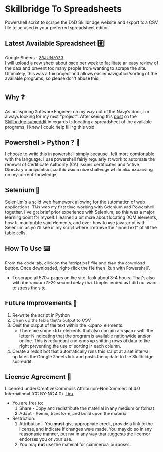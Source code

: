 # Skillbridge To Spreadsheets
 Powershell script to scrape the DoD Skillbridge website and export to a CSV file to be used in your preferred spreadsheet editor.

## Latest Available Spreadsheet :hash:
Google Sheets - [25JUN2023](https://docs.google.com/spreadsheets/d/1mckuio6U-LlIc1r4yN9-vx99igc1kipQGMtlk8WkNRY/edit?usp=sharing)
<br>
I will upload a new sheet about once per week to facilitate an easy review of the data and prevent too many people from wanting to scrape the site. Ultimately, this was a fun project and allows easier navigation/sorting of the available programs, so please don't abuse this.
#
## Why :question:
As an aspiring Software Engineer on my way out of the Navy's door, I'm always looking for my next "project". After seeing this [post](https://www.reddit.com/r/SkillBridge/comments/1463nip/any_way_to_download_skillbridge_locations_table/) on the [Skillbridge subreddit](https://www.reddit.com/r/SkillBridge/) in regards to locating a spreadsheet of the available programs, I knew I could help filling this void.

## Powershell > Python ? :snake:
I choose to write this in powershell simply because I felt more comfortable with the language. I use powershell fairly regularly at work to automate the renewal of Certificate Authority (CA) issued certificates and Active Directory manipulation, so this was a nice challenge while also expanding on my current knowledge.

## Selenium :brain:
Selenium's a solid web framework allowing for the automation of web applications. This was my first time working with Selenium and Powershell together. I've got brief prior experience with Selenium, so this was a major learning point for myself. I learned a bit more about locating DOM elements, how to manipulate said elements, and even how to use javascript with Selenium as you'll see in my script where I retrieve the "innerText" of all the table cells.

## How To Use :keyboard:
From the code tab, click on the 'script.ps1' file and then the download button. Once downloaded, right-click the file then 'Run with Powershell'.
- To scrape all 570+ pages on the site, took about 3-4 hours. That's also with the random 5-20 second delay that I implemented as I did not want to stress the site.

## Future Improvements :pencil:
1. Re-write the script in Python
2. Clean up the table that's output to CSV
3. Omit the output of the text within the \<span> elements.
    - There are some \<td> elements that also contain a \<span> with the letter N indicating that the program is available nationwide and/or online. This is redundant and ends up shifting rows of data to the right preventing the use of sorting in each column.
4. Create a reddit bot that automatically runs this script at a set interval, updates the Google Sheets link and posts the update to the Skillbridge subreddit.

## License Agreement :page_with_curl:
Licensed under Creative Commons Attribution-NonCommercial 4.0 International (CC BY-NC 4.0). [Link](.\LICENSE)
- You are free to:
    1. Share - Copy and redistribute the material in any medium or format
    2. Adapt - Remix, transform, and build upon the material
- Restriction:
    1. Attribution - You <b>must</b> give appropriate credit, provide a link to the license, and indicate if changes were made. You may do so in any reasonable manner, but not in any way that suggests the licensor endorses you or your use.
    2. You may <b>not</b> use the material for commercial purposes.
